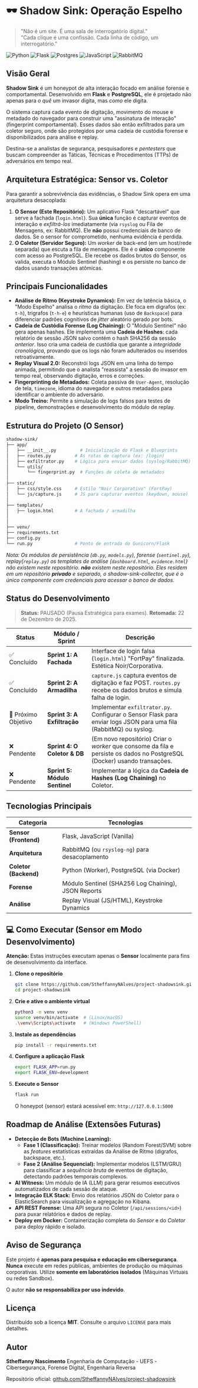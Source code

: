 # 🕶️ Shadow Sink: Operação Espelho

> "Não é um site. É uma sala de interrogatório digital."  
> "Cada clique é uma confissão. Cada linha de código, um interrogatório."

![Python](https://img.shields.io/badge/python-3.9%2B-blue.svg?style=for-the-badge&logo=python&logoColor=white)
![Flask](https://img.shields.io/badge/flask-000000.svg?style=for-the-badge&logo=flask&logoColor=white)
![Postgres](https://img.shields.io/badge/postgres-%23316192.svg?style=for-the-badge&logo=postgresql&logoColor=white)
![JavaScript](https://img.shields.io/badge/javascript-323330.svg?style=for-the-badge&logo=javascript&logoColor=F7DF1E)
![RabbitMQ](https://img.shields.io/badge/Rabbitmq-FF6600?style=for-the-badge&logo=rabbitmq&logoColor=white)



## Visão Geral

**Shadow Sink** é um honeypot de alta interação focado em análise forense e comportamental. Desenvolvido em **Flask** e **PostgreSQL**, ele é projetado não apenas para *o quê* um invasor digita, mas *como* ele digita.

O sistema captura cada evento de digitação, movimento do mouse e metadado do navegador para construir uma "assinatura de interação" (fingerprint comportamental). Esses dados são então exfiltrados para um coletor seguro, onde são protegidos por uma cadeia de custódia forense e disponibilizados para análise e replay.

Destina-se a analistas de segurança, pesquisadores e *pentesters* que buscam compreender as Táticas, Técnicas e Procedimentos (TTPs) de adversários em tempo real.

## Arquitetura Estratégica: Sensor vs. Coletor

Para garantir a sobrevivência das evidências, o Shadow Sink opera em uma arquitetura desacoplada:

1.  **O Sensor (Este Repositório):** Um aplicativo Flask "descartável" que serve a fachada (`login.html`). Sua **única** função é capturar eventos de interação e *exfiltrá-los* imediatamente (via `rsyslog` ou Fila de Mensagens, ex: RabbitMQ). Ele **não** possui credenciais de banco de dados. Se o sensor for comprometido, nenhuma evidência é perdida.
2.  **O Coletor (Servidor Seguro):** Um *worker* de back-end (em um host/rede separada) que escuta a fila de mensagens. Ele é o **único** componente com acesso ao PostgreSQL. Ele recebe os dados brutos do Sensor, os valida, executa o Módulo Sentinel (hashing) e os persiste no banco de dados usando transações atômicas.

## Principais Funcionalidades

  - **Análise de Ritmo (Keystroke Dynamics):** Em vez de latência básica, o "Modo Espelho" analisa o *ritmo* da digitação. Ele foca em digrafos (ex: `t-h`), trigrafos (`t-h-e`) e heurísticas humanas (uso de `Backspace`) para diferenciar padrões cognitivos de *jitter* aleatório gerado por bots.
  - **Cadeia de Custódia Forense (Log Chaining):** O "Módulo Sentinel" não gera apenas hashes. Ele implementa uma **Cadeia de Hashes**: cada relatório de sessão JSON salvo contém o hash SHA256 da sessão *anterior*. Isso cria uma cadeia de custódia que garante a *integridade cronológica*, provando que os logs não foram adulterados ou inseridos retroativamente.
  - **Replay Visual 2.0:** Reconstrói logs JSON em uma linha do tempo animada, permitindo que o analista "reassista" a sessão do invasor em tempo real, observando digitação, erros e correções.
  - **Fingerprinting de Metadados:** Coleta passiva de `User-Agent`, resolução de tela, `timezone`, idioma do navegador e outros metadados para identificar o ambiente do adversário.
  - **Modo Treino:** Permite a simulação de logs falsos para testes de pipeline, demonstrações e desenvolvimento do módulo de replay.

## Estrutura do Projeto (O Sensor)

```bash
shadow-sink/
├── app/
│   ├── __init__.py         # Inicialização do Flask e Blueprints
│   ├── routes.py         # As rotas de captura (ex: /login)
│   ├── exfiltrator.py    # Lógica para enviar dados (syslog/RabbitMQ)
│   └── utils/
│       └── fingerprint.py  # Funções de coleta de metadados
│
├── static/
│   ├── css/style.css     # Estilo "Noir Corporativo" (FortPay)
│   └── js/capture.js     # JS para capturar eventos (keydown, mouse)
│
├── templates/
│   ├── login.html        # A fachada / armadilha
│   
│
├── venv/
├── requirements.txt
├── config.py
└── run.py                # Ponto de entrada do Gunicorn/Flask
```

*Nota: Os módulos de persistência (`db.py`, `models.py`), forense (`sentinel.py`), replay(`replay.py`) os templates de análise (`dashboard.html`, `evidence.html`) não existem neste repositório. **não** existem neste repositório.* 
*Eles residem em um repositório **privado** e separado, o shadow-sink-collector, que é o único componente com credenciais para acessar o banco de dados.*

## Status do Desenvolvimento

> **Status:** PAUSADO (Pausa Estratégica para exames).
> **Retomada:** 22 de Dezembro de 2025.

>

<table>
  <thead>
    <tr>
      <th>Status</th>
      <th>Módulo / Sprint</th>
      <th>Descrição</th>
    </tr>
  </thead>
  <tbody>
    <tr>
      <td>✅ Concluído</td>
      <td><strong>Sprint 1: A Fachada</strong></td>
      <td>Interface de login falsa (<code>login.html</code>) "FortPay" finalizada. Estética Noir/Corporativa.</td>
    </tr>
    <tr>
      <td>✅ Concluído</td>
      <td><strong>Sprint 2: A Armadilha</strong></td>
      <td><code>capture.js</code> captura eventos de digitação e faz POST. <code>routes.py</code> recebe os dados brutos e simula falha de login.</td>
    </tr>
    <tr>
      <td>🎯 Próximo Objetivo</td>
      <td><strong>Sprint 3: A Exfiltração</strong></td>
      <td>Implementar <code>exfiltrator.py</code>. Configurar o Sensor Flask para enviar logs JSON para uma fila (RabbitMQ) ou syslog.</td>
    </tr>
    <tr>
      <td>❌ Pendente</td>
      <td><strong>Sprint 4: O Coletor &amp; DB</strong></td>
      <td>(Em novo repositório) Criar o <em>worker</em> que consome da fila e persiste os dados no PostgreSQL (Docker) usando transações.</td>
    </tr>
    <tr>
      <td>❌ Pendente</td>
      <td><strong>Sprint 5: Módulo Sentinel</strong></td>
      <td>Implementar a lógica da <strong>Cadeia de Hashes (Log Chaining)</strong> no Coletor.</td>
    </tr>
  </tbody>
</table>


## Tecnologias Principais

| Categoria | Tecnologias |
|---|---|
| **Sensor (Frontend)** | Flask, JavaScript (Vanilla) |
| **Arquitetura** | RabbitMQ (ou `rsyslog-ng`) para desacoplamento |
| **Coletor (Backend)** | Python (Worker), PostgreSQL (via Docker) |
| **Forense** | Módulo Sentinel (SHA256 Log Chaining), JSON Reports |
| **Análise** | Replay Visual (JS/HTML), Keystroke Dynamics |

## 💻 Como Executar (Sensor em Modo Desenvolvimento)

**Atenção:** Estas instruções executam apenas o **Sensor** localmente para fins de desenvolvimento da interface.

1.  **Clone o repositório**

    ```bash
    git clone https://github.com/StheffannyNAlves/project-shadowsink.git
    cd project-shadowsink
    ```

2.  **Crie e ative o ambiente virtual**

    ```bash
    python3 -m venv venv
    source venv/bin/activate  # (Linux/macOS)
    .\venv\Scripts\activate   # (Windows PowerShell)
    ```

3.  **Instale as dependências**

    ```bash
    pip install -r requirements.txt
    ```

4.  **Configure a aplicação Flask**

    ```bash
    export FLASK_APP=run.py
    export FLASK_ENV=development
    ```

5.  **Execute o Sensor**

    ```bash
    flask run
    ```

    O honeypot (sensor) estará acessível em: `http://127.0.0.1:5000`

## Roadmap de Análise (Extensões Futuras)

  - **Detecção de Bots (Machine Learning):**
      - **Fase 1 (Classificação):** Treinar modelos (Random Forest/SVM) sobre as *features* estatísticas extraídas da Análise de Ritmo (digrafos, backspace, etc.).
      - **Fase 2 (Análise Sequencial):** Implementar modelos (LSTM/GRU) para classificar a *sequência bruta* de eventos de digitação, detectando padrões temporais complexos.
  - **AI Witness:** Um módulo de IA (LLM) para gerar resumos executivos automatizados de cada sessão de ataque.
  - **Integração ELK Stack:** Envio dos relatórios JSON do Coletor para o ElasticSearch para visualização e agregação no Kibana.
  - **API REST Forense:** Uma API segura no Coletor (`/api/sessions/<id>`) para puxar relatórios e dados de replay.
  - **Deploy em Docker:** Containerização completa do *Sensor* e do *Coletor* para deploy rápido e isolado.

## Aviso de Segurança

Este projeto é **apenas para pesquisa e educação em cibersegurança**.
**Nunca** execute em redes públicas, ambientes de produção ou máquinas corporativas.
Utilize **somente em laboratórios isolados** (Máquinas Virtuais ou redes Sandbox).

O autor **não se responsabiliza por uso indevido**.

## Licença

Distribuído sob a licença **MIT**.
Consulte o arquivo `LICENSE` para mais detalhes.

## Autor

**Stheffanny Nascimento**
Engenharia de Computação - UEFS
\-Cibersegurança, Forense Digital, Engenharia Reversa

Repositório oficial: [github.com/StheffannyNAlves/project-shadowsink](#)